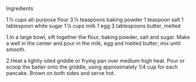 Ingredients

1 ½ cups all-purpose flour
3 ½ teaspoons baking powder
1 teaspoon salt
1 tablespoon white sugar
1 ¼ cups milk
1 egg
3 tablespoons butter, melted
 
1.In a large bowl, sift together the flour, baking powder, salt and sugar. Make a well in the center and pour in the milk, egg and melted butter; mix until smooth.

2.Heat a lightly oiled griddle or frying pan over medium-high heat. Pour or scoop the batter onto the griddle, using approximately 1/4 cup for each pancake. Brown on both sides and serve hot. 
